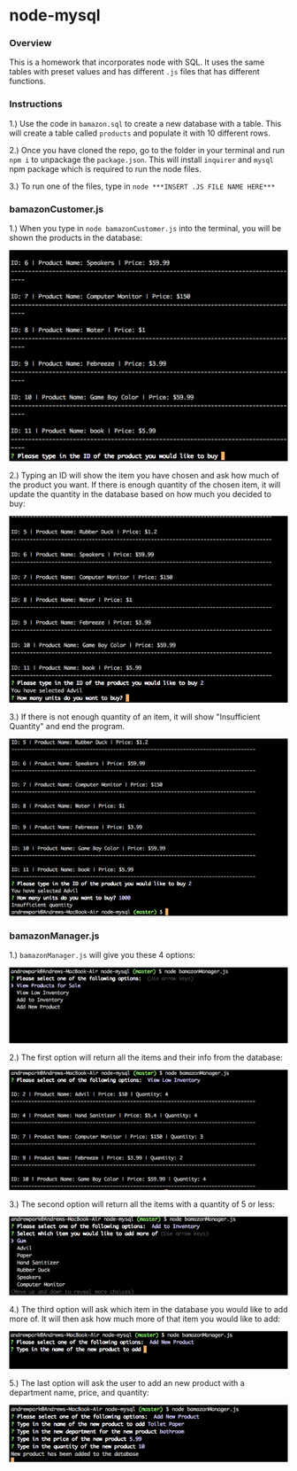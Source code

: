 # node-mysql

### Overview

This is a homework that incorporates node with SQL. It uses the same tables with preset values and has different `.js` files that has different functions. 


### Instructions

1.) Use the code in `bamazon.sql` to create a new database with a table. This will create a table called `products` and populate it with 10 different rows. 

2.) Once you have cloned the repo, go to the folder in your terminal and run `npm i` to unpackage the `package.json`. This will install `inquirer` and `mysql` npm package which is required to run the node files. 

3.) To run one of the files, type in `node ***INSERT .JS FILE NAME HERE***`


### bamazonCustomer.js

1.) When you type in `node bamazonCustomer.js` into the terminal, you will be shown the products in the database: 

![bamazonCustomer_01](images/01.png)

2.) Typing an ID will show the item you have chosen and ask how much of the product you want. If there is enough quantity of the chosen item, it will update the quantity in the database based on how much you decided to buy:

![bamazonCustomer_02](images/02.png)

3.) If there is not enough quantity of an item, it will show "Insufficient Quantity" and end the program. 

![bamazonCustomer_03](images/03.png)



### bamazonManager.js

1.) `bamazonManager.js` will give you these 4 options:

![bamazonManager_01](images/04.png)


2.) The first option will return all the items and their info from the database:

![bamazonManager_02](images/05.png)


3.) The second option will return all the items with a quantity of 5 or less:

![bamazonManager_03](images/06.png)


4.) The third option will ask which item in the database you would like to add more of. It will then ask how much more of that item you would like to add:

![bamazonManager_04](images/07.png)


5.) The last option will ask the user to add an new product with a department name, price, and quantity:

![bamazonManager_05](images/08.png)